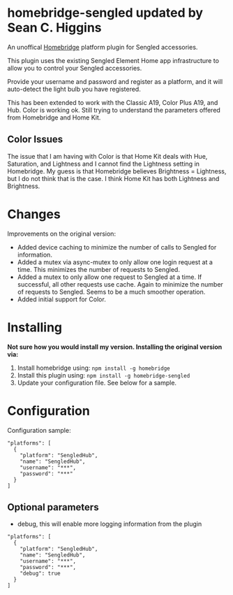 # homebridge-sengled updated by Sean C. Higgins
An unoffical [Homebridge](https://github.com/nfarina/homebridge) platform plugin for Sengled accessories.

This plugin uses the existing Sengled Element Home app infrastructure to allow you to control your Sengled accessories.

Provide your username and password and register as a platform, and it will auto-detect the light bulb you have registered.

This has been extended to work with the Classic A19, Color Plus A19, and Hub. Color is working ok. Still trying to
understand the parameters offered from Homebridge and Home Kit.

## Color Issues

The issue that I am having with Color is that Home Kit deals with Hue, Saturation, and Lightness and I cannot find the Lightness setting in Homebridge. My guess is that Homebridge believes Brightness = Lightness, but I do not think that is the case. I think Home Kit has both Lightness and Brightness.

# Changes

Improvements on the original version:

- Added device caching to minimize the number of calls to Sengled for information.
- Added a mutex via async-mutex to only allow one login request at a time. This minimizes the number of requests to Sengled.
- Added a mutex to only allow one request to Sengled at a time. If successful, all other requests use cache. Again to minimize the number of requests to Sengled. Seems to be a much smoother operation.
- Added initial support for Color.

# Installing

**Not sure how you would install my version. Installing the original version via:**

1. Install homebridge using: `npm install -g homebridge`
2. Install this plugin using: `npm install -g homebridge-sengled`
3. Update your configuration file. See below for a sample.

# Configuration

Configuration sample:

```
"platforms": [
  {
    "platform": "SengledHub",
    "name": "SengledHub",
    "username": "***",
    "password": "***"
  }
]
```

## Optional parameters

- debug, this will enable more logging information from the plugin

```
"platforms": [
  {
    "platform": "SengledHub",
    "name": "SengledHub",
    "username": "***",
    "password": "***",
    "debug": true
  }
]
```
